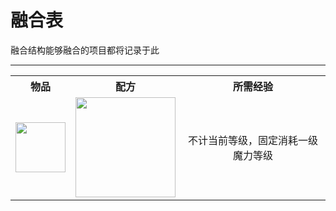 # 融合表

融合结构能够融合的项目都将记录于此

* * *

<table>
	<tr>
		<th align="center">物品</th>
                <th align="center">配方</th>
                <th align="center">所需经验</th>
	</tr>
	<tr>
		<td align="center"><img src="https://raw.githubusercontent.com/T-TP/WorldTree-wiki/master/picture/%E9%99%84%E9%AD%94%E9%87%91%E8%8B%B9%E6%9E%9C.gif" width="80px" height="80px"/></td>
                <td align="center"><img src="https://raw.githubusercontent.com/T-TP/WorldTree-wiki/master/picture/%E9%99%84%E9%AD%94%E9%87%91%E8%8B%B9%E6%9E%9C%E5%90%88%E6%88%90.png" width="160px" height="160px"/></td>
		<td align="center">不计当前等级，固定消耗一级魔力等级</td>
</table>
